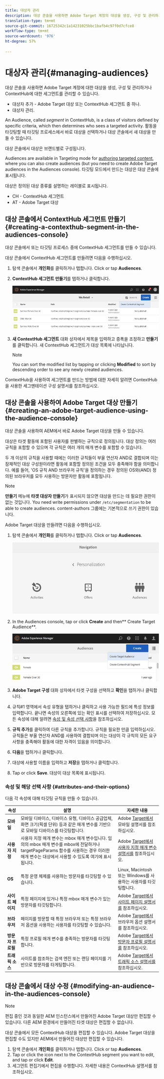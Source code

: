 ```yaml
---
title: 대상자 관리
description: 대상 콘솔을 사용하면 Adobe Target 계정의 대상을 생성, 구성 및 관리하거나 ContextHub용 세그먼트를 관리할 수 있습니다
translation-type: tm+mt
source-git-commit: 16725342c1a14231025bbc1bafb4c97f0d7cfce8
workflow-type: tm+mt
source-wordcount: '976'
ht-degree: 57%

---
```



# 대상자 관리{#managing-audiences}

대상 콘솔을 사용하면 Adobe Target 계정에 대한 대상을 생성, 구성 및 관리하거나 ContextHub에 대한 세그먼트를 관리할 수 있습니다.

* 대상자 추가 - Adobe Target 대상 또는 ContextHub 세그먼트 중 하나.
* 대상자 관리.

An Audience, called *segment* in ContextHub, is a class of visitors defined by specific criteria, which then determines who sees a targeted activity. 활동을 타깃팅할 때 타깃팅 프로세스에서 바로 대상을 선택하거나 대상 콘솔에서 새 대상을 만들 수 있습니다.

대상 콘솔에서 대상은 브랜드별로 구성됩니다.

Audiences are available in Targeting mode for [authoring targeted content](/help/sites-cloud/authoring/personalization/targeted-content.md), where you can also create audiences (but you need to create Adobe Target audiences in the Audiences console). 타깃팅 모드에서 만드는 대상은 대상 콘솔에 표시됩니다.

대상은 정의된 대상 종류를 설명하는 레이블로 표시됩니다.

* CH - ContextHub 세그먼트
* AT - Adobe Target 대상

## 대상 콘솔에서 ContextHub 세그먼트 만들기 {#creating-a-contexthub-segment-in-the-audiences-console}

대상 콘솔에서 또는 타깃팅 프로세스 중에 ContextHub 세그먼트를 만들 수 있습니다.

대상 콘솔에서 ContextHub 세그먼트를 만들려면 다음을 수행하십시오.

1. 탐색 콘솔에서 **개인화**&#x200B;를 클릭하거나 탭합니다. Click or tap **Audiences**.
1. **ContextHub 세그먼트 만들기**&#x200B;를 탭하거나 클릭합니다.

   ![세그먼트 만들기](/help/sites-cloud/authoring/assets/audiences-create-segment.png)

1. **새 ContextHub 세그먼트** 대화 상자에서 제목을 입력하고 증폭을 조정하고 **만들기**&#x200B;를 클릭합니다. 새 ContextHub 세그먼트가 대상 목록에 나타납니다.

   >[!NOTE]
   >
   >You can sort the modified list by tapping or clicking **Modified** to sort by descending order to see any newly created audiences.

ContextHub을 사용하여 세그먼트를 만드는 방법에 대한 자세히 알려면 ContextHub을 사용한 세그멘테이션 구성 설명서를 참조하십시오. <!--For further detail about creating segments using ContextHub, please see the [Configuring Segmentation with ContextHub](/help/sites-administering/segmentation.md) documentation.-->

## 대상 콘솔을 사용하여 Adobe Target 대상 만들기 {#creating-an-adobe-target-audience-using-the-audience-console}

대상 콘솔을 사용하여 AEM에서 바로 Adobe Target 대상을 만들 수 있습니다.

대상은 타겟 활동에 포함된 사용자를 판별하는 규칙으로 정의됩니다. 대상 정의는 여러 규칙을 포함할 수 있으며 각 규칙은 여러 개의 매개 변수를 포함할 수 있습니다.

두 개 이상의 규칙을 사용할 때에는 이러한 규칙들이 부울 연산자 AND로 결합되며 이는 잠재적인 대상 구성원이라면 활동에 포함할 정의된 조건을 모두 충족해야 함을 의미합니다. 예를 들어, &#39;OS 규칙 AND 브라우저 규칙&#39;을 정의하는 경우 정의된 OS와(AND) 정의된 브라우저를 모두 사용하는 방문자만 활동에 포함됩니다.

>[!NOTE]
>
>**만들기** 메뉴에 **타겟 대상자 만들기**&#x200B;가 표시되지 않으면 대상을 만드는 데 필요한 권한이 없는 것입니다. You need write permissions under `/etc/segmentation` to be able to create audiences. content-authors 그룹에는 기본적으로 쓰기 권한이 있습니다.

Adobe Target 대상을 만들려면 다음을 수행하십시오.

1. 탐색 콘솔에서 **개인화**&#x200B;를 클릭하거나 탭합니다. Click or tap **Audiences**.

   ![대상 탐색](/help/sites-cloud/authoring/assets/audiences-navigation.png)

1. In the Audiences console, tap or click **Create** and then** Create Target Audience**.

   ![타겟 대상자 만들기](/help/sites-cloud/authoring/assets/audiences-create-target.png)

1. **Adobe Target 구성** 대화 상자에서 타겟 구성을 선택하고 **확인**&#x200B;을 탭하거나 클릭합니다.
1. 규칙#1 영역에서 속성 유형을 탭하거나 클릭하고 사용 가능한 필드에 특성 정보를 입력합니다. 끝나면 속성의 오른쪽에 있는 확인 표시를 선택하여 저장하십시오. 모든 속성에 대해 알려면 [속성 및 속성 선택 사항](#attributes-and-their-options)을 참조하십시오.
1. **규칙 추가**&#x200B;를 클릭하여 다른 규칙을 추가합니다. 규칙을 필요한 만큼 입력하십시오. 규칙들은 부울 연산자 AND를 사용하여 결합되며 이는 대상이 각 규칙의 모든 요구 사항을 충족해야 활동에 대한 자격이 있음을 의미합니다.
1. **다음**&#x200B;을 탭하거나 클릭합니다.
1. 대상에 사용할 이름을 입력하고 **저장**&#x200B;을 탭하거나 클릭합니다.
1. Tap or click **Save**. 대상이 대상 목록에 표시됩니다.

### 속성 및 해당 선택 사항 {#attributes-and-their-options}

다음 각 속성에 대해 타깃팅 규칙을 만들 수 있습니다.

| **속성** | **설명** | **자세한 내용** |
|---|---|---|
| **모바일** | 모바일 디바이스, 디바이스 유형, 디바이스 공급업체, 화면 크기(픽셀 단위) 등과 같은 매개 변수를 기반으로 모바일 디바이스를 타깃팅합니다. | Adobe [Target에서](https://marketing.adobe.com/resources/help/en_US/target/target/c_mobile.html) 모바일 설명서를 참조하십시오. |
| **사용자 지정** | 사용자 지정 매개 변수는 mbox 매개 변수입니다. 임의의 mbox 매개 변수를 mbox에 전달하거나 targetPageParams 함수를 사용하는 경우 이러한 매개 변수는 대상에서 사용할 수 있도록 여기에 표시됩니다. | Adobe [Target에서 사용자 지정 매개 변수 설명서를](https://marketing.adobe.com/resources/help/en_US/target/target/c_custom_parameters.html) 참조하십시오. |
| **OS** | 특정 운영 체제를 사용하는 방문자를 타깃팅할 수 있습니다. | Linux, Macintosh 또는 Windows를 사용하는 사용자를 타깃팅합니다. |
| **사이트 페이지** | 특정 페이지에 있거나 특정 mbox 매개 변수가 있는 방문자를 타깃팅합니다. | Adobe [Target에서 사이트 페이지 설명서를](https://marketing.adobe.com/resources/help/en_US/target/target/c_site_pages.html) 참조하십시오. |
| **브라우저** | 페이지를 방문할 때 특정 브라우저 또는 특정 브라우저 옵션을 사용하는 사용자를 타깃팅할 수 있습니다. | Adobe [Target에서](https://marketing.adobe.com/resources/help/en_US/target/target/c_browser_options.html)브라우저 옵션 설명서를 참조하십시오. |
| **방문자 프로필** | 특정 프로필 매개 변수를 충족하는 방문자를 타깃팅합니다. | Adobe [Target에서 방문자 프로필 설명서를](https://marketing.adobe.com/resources/help/en_US/target/target/c_visitor_profile.html) 참조하십시오. |
| **트래픽 소스** | 사이트를 참조하는 검색 엔진 또는 랜딩 페이지를 기반으로 방문자를 타게팅합니다. | Adobe [Target에서 트래픽 소스 설명서를](https://marketing.adobe.com/resources/help/en_US/target/target/c_traffic_sources.html) 참조하십시오. |

## 대상 콘솔에서 대상 수정 {#modifying-an-audience-in-the-audiences-console}

>[!NOTE]
>
>편집 중인 것과 동일한 AEM 인스턴스에서 만들어진 Adobe Target 대상만 편집할 수 있습니다. 다른 AEM 환경에서 만들어진 타겟 대상은 편집할 수 없습니다.

대상 콘솔에서 모든 ContextHub 대상을 편집할 수 있습니다. Adobe Target 대상을 편집할 수도 있지만 AEM에서 만들어진 대상만 편집할 수 있습니다.

1. 탐색 콘솔에서 **개인화**&#x200B;를 클릭하거나 탭합니다. Click or tap **Audiences**.
1. Tap or click the icon next to the ContextHub segment you want to edit, and tap or click **Edit**.
1. 세그먼트 편집기에서 편집을 수행합니다. 자세한 내용은 ContextHub 설명서를 참조하십시오. <!--See the [ContextHub](/help/sites-administering/contexthub-config.md) documentation for more information.-->
